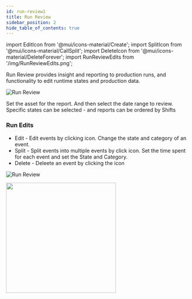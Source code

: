 ```yaml
---
id: run-review1
title: Run Review
sidebar_position: 2
hide_table_of_contents: true
---
```


import EditIcon from '@mui/icons-material/Create';
import SplitIcon from '@mui/icons-material/CallSplit';
import DeleteIcon from '@mui/icons-material/DeleteForever';
import RunReviewEdits from '/img/RunReviewEdits.png';

Run Review provides insight and reporting to production runs, and functionality to edit runtime states and production data.

![Run Review](/img/RunReviewOverview.png)


Set the asset for the report. And then select the date range to review.
Specific states can be selected - and reports can be ordered by Shifts


### Run Edits
- Edit - Edit events by clicking <EditIcon fontSize="small" /> icon.  Change the state and category of an event.
- Split - Split events into multiple events by click <SplitIcon fontSize="small" /> icon.  Set the time spent for each event and set the State and Category.
- Delete - Deleete an event by clicking the <DeleteIcon fontSize="small" /> icon


![Run Review](/img/RunReviewDetails.png)

<img src={RunReviewEdits} width="300"/>